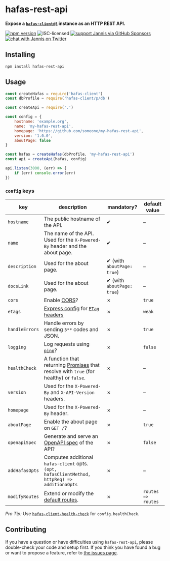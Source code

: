 # hafas-rest-api

**Expose a [`hafas-client@5`](https://github.com/public-transport/hafas-client/tree/5) instance as an HTTP REST API.**

[![npm version](https://img.shields.io/npm/v/hafas-rest-api.svg)](https://www.npmjs.com/package/hafas-rest-api)
![ISC-licensed](https://img.shields.io/github/license/public-transport/hafas-rest-api.svg)
[![support Jannis via GitHub Sponsors](https://img.shields.io/badge/support%20Jannis-donate-fa7664.svg)](https://github.com/sponsors/derhuerst)
[![chat with Jannis on Twitter](https://img.shields.io/badge/chat%20with%20Jannis-on%20Twitter-1da1f2.svg)](https://twitter.com/derhuerst)


## Installing

```shell
npm install hafas-rest-api
```


## Usage

```js
const createHafas = require('hafas-client')
const dbProfile = require('hafas-client/p/db')

const createApi = require('.')

const config = {
	hostname: 'example.org',
	name: 'my-hafas-rest-api',
	homepage: 'https://github.com/someone/my-hafas-rest-api',
	version: '1.0.0',
	aboutPage: false
}

const hafas = createHafas(dbProfile, 'my-hafas-rest-api')
const api = createApi(hafas, config)

api.listen(3000, (err) => {
	if (err) console.error(err)
})
```

### `config` keys

key | description | mandatory? | default value
----|-------------|------------|--------------
`hostname` | The public hostname of the API. | ✔︎ | –
`name` | The name of the API. Used for the `X-Powered-By` header and the about page. | ✔︎ | –
`description` | Used for the about page. | ✔︎ (with `aboutPage: true`) | –
`docsLink` | Used for the about page. | ✔︎ (with `aboutPage: true`) | –
`cors` | Enable [CORS](https://developer.mozilla.org/en-US/docs/Web/HTTP/CORS)? | ✗ | `true`
`etags` | [Express config](https://expressjs.com/en/4x/api.html#etag.options.table) for [`ETag` headers](https://developer.mozilla.org/en-US/docs/Web/HTTP/Headers/ETag) | ✗ | `weak`
`handleErrors` | Handle errors by sending `5**` codes and JSON. | ✗ | `true`
`logging` | Log requests using [`pino`](https://npmjs.com/package/pino)? | ✗ | `false`
`healthCheck` | A function that returning [Promises](https://developer.mozilla.org/en-US/docs/Web/JavaScript/Reference/Global_Objects/promise) that resolve with `true` (for healthy) or `false`. | ✗ | –
`version` | Used for the `X-Powered-By` and `X-API-Version` headers. | ✗ | –
`homepage` | Used for the `X-Powered-By` header. | ✗ | –
`aboutPage` | Enable the about page on `GET /`? | ✗ | `true`
`openapiSpec` | Generate and serve an [OpenAPI spec](https://en.wikipedia.org/wiki/OpenAPI_Specification) of the API? | ✗ | `false`
`addHafasOpts` | Computes additional `hafas-client` opts. `(opt, hafasClientMethod, httpReq) => additionaOpts` | ✗ | –
`modifyRoutes` | Extend or modify the [default routes](routes/index.js). | ✗ | `routes => routes`

*Pro Tip:* Use [`hafas-client-health-check`](https://github.com/public-transport/hafas-client-health-check) for `config.healthCheck`.


## Contributing

If you have a question or have difficulties using `hafas-rest-api`, please double-check your code and setup first. If you think you have found a bug or want to propose a feature, refer to [the issues page](https://github.com/public-transport/hafas-rest-api/issues).
